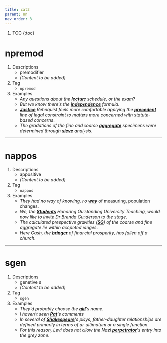 ```yaml
---
title: cat3
parent: nn
nav_order: 3
---
```

1. TOC
{:toc}


# npremod

1. Descriptions
    - premodifier
    - *(Content to be added)*
2. Tag
    - `npremod`
3. Examples
    - *Any questions about the <ins>**lecture**</ins> schedule, or the exam*? 
    - *But we know there's the <ins>**independence**</ins> formula*. 
    - *<ins>**Justice**</ins> Rehnquist feels more comfortable applying the <ins>**precedent**</ins> line of legal constraint to matters more concerned with statute-based concerns*.
    - *The gradations of the fine and coarse <ins>**aggregate**</ins> specimens were determined through <ins>**sieve**</ins> analysis*.

---

# nappos

1. Descriptions
    - appositive
    - *(Content to be added)*
2. Tag
    - `nappos`
3. Examples
    - *They had no way of knowing, no <ins>**way**</ins>* of measuring, population changes. 
    - *We, the <ins>**Students**</ins> Honoring Outstanding University Teaching, would now like to invite Dr Brenda Gunderson to the stage*. 
    - *The calculated prespective gravities (<ins>**SG**</ins>) of the coarse and fine aggregate lie within accpeted ranges*.
    - *Here Cash, the <ins>**bringer**</ins> of financial prosperity, has fallen off a church*.

---

# sgen

1. Descriptions
    - genetive s
    - *(Content to be added)*
2. Tag
    - `sgen`
3. Examples
    - *They'd probably choose the <ins>**girl**</ins>'s name*. 
    - *I haven't seen <ins>**Pat**</ins>'s comments*. 
    - *In several of <ins>**Shakespeare**</ins>'s plays, father-daughter relationships are defined primarily in terms of an ultimatum or a single function*.
    - *For this reason, Levi does not allow the Nazi <ins>**perpetrator**</ins>'s entry into the grey zone*.

